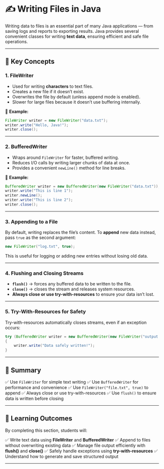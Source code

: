 # ✍️ Writing Files in Java

Writing data to files is an essential part of many Java applications — from saving logs and reports to exporting results.
Java provides several convenient classes for writing **text data**, ensuring efficient and safe file operations.

---

## 🔑 Key Concepts

### **1. FileWriter**

* Used for writing **characters** to text files.
* Creates a new file if it doesn’t exist.
* Overwrites the file by default (unless append mode is enabled).
* Slower for large files because it doesn’t use buffering internally.

📘 **Example:**

```java
FileWriter writer = new FileWriter("data.txt");
writer.write("Hello, Java!");
writer.close();
```

---

### **2. BufferedWriter**

* Wraps around `FileWriter` for faster, buffered writing.
* Reduces I/O calls by writing larger chunks of data at once.
* Provides a convenient `newLine()` method for line breaks.

📘 **Example:**

```java
BufferedWriter writer = new BufferedWriter(new FileWriter("data.txt"));
writer.write("This is line 1");
writer.newLine();
writer.write("This is line 2");
writer.close();
```

---

### **3. Appending to a File**

By default, writing replaces the file’s content.
To **append** new data instead, pass `true` as the second argument:

```java
new FileWriter("log.txt", true);
```

This is useful for logging or adding new entries without losing old data.

---

### **4. Flushing and Closing Streams**

* **`flush()`** → forces any buffered data to be written to the file.
* **`close()`** → closes the stream and releases system resources.
* **Always close or use try-with-resources** to ensure your data isn’t lost.

---

### **5. Try-With-Resources for Safety**

Try-with-resources automatically closes streams, even if an exception occurs:

```java
try (BufferedWriter writer = new BufferedWriter(new FileWriter("output.txt"))) 
{
    writer.write("Data safely written!");
}
```

---

## 🧠 Summary

✅ Use `FileWriter` for simple text writing
✅ Use `BufferedWriter` for performance and convenience
✅ Use `FileWriter("file.txt", true)` to append
✅ Always close or use try-with-resources
✅ Use `flush()` to ensure data is written before closing

---

## 🧩 Learning Outcomes

By completing this section, students will:

✅ Write text data using **FileWriter** and **BufferedWriter**
✅ Append to files without overwriting existing data
✅ Manage file output efficiently with **flush()** and **close()**
✅ Safely handle exceptions using **try-with-resources**
✅ Understand how to generate and save structured output

---
